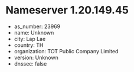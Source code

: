 # Nameserver 1.20.149.45

* as_number: 23969
* name: Unknown
* city: Lap Lae
* country: TH
* organization: TOT Public Company Limited
* version: Unknown
* dnssec: false
